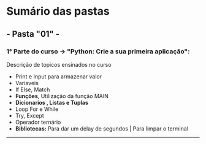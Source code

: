 # Sumário das pastas

## - Pasta "01" - 
### **1° Parte do curso** -> "Python: Crie a sua primeira aplicação": 

Descrição de topicos ensinados no curso
-   Print e Input para armazenar valor 
-   Variaveis 
-   If Else, Match 
-   **Funções**, Utilização da função MAIN
-   **Dicionarios , Listas e Tuplas**
-   Loop For e While
-   Try, Except
-   Operador ternário
-   **Bibliotecas:** Para dar um delay de segundos | Para limpar o terminal

---
